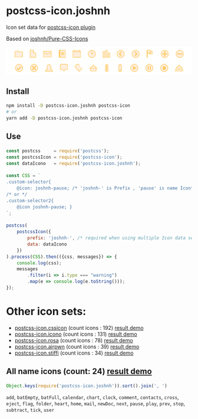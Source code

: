 
# postcss-icon.joshnh

Icon set data for [postcss-icon plugin](https://github.com/retyui/postcss-icon)

Based on [joshnh/Pure-CSS-Icons](https://github.com/joshnh/Pure-CSS-Icons)

[![joshnh/Pure-CSS-Icons](https://raw.githubusercontent.com/retyui/postcss-icon.joshnh/master/preview.png)](https://retyui.github.io/postcss-icon/joshnh/)


## Install
```bash
npm install -D postcss-icon.joshnh postcss-icon
# or
yarn add -D postcss-icon.joshnh postcss-icon
```

## Use
```js
const postcss     = require('postcss');
const postcssIcon = require('postcss-icon');
const dataIcono   = require('postcss-icon.joshnh');

const CSS = `
.custom-selector{
	@icon: joshnh-pause; /* 'joshnh-' is Prefix , 'pause' is name Icon*/ }
/* or */
.custom-selector2{
	@icon joshnh-pause; }
`;

postcss(
	postcssIcon({
		prefix: 'joshnh-', /* required when using multiple Icon data sets */
		data: dataIcono
	})
).process(CSS).then(({css, messages}) => {
	console.log(css);
	messages
		.filter(i => i.type === "warning")
		.map(e => console.log(e.toString()));
});
```

# Other icon sets:
- [postcss-icon.cssicon](https://github.com/retyui/postcss-icon.cssicon) (count icons : 192) [result demo](https://retyui.github.io/postcss-icon/cssicon/)
- [postcss-icon.icono](https://github.com/retyui/postcss-icon.icono) (count icons : 131) [result demo](https://retyui.github.io/postcss-icon/icono/)
- [postcss-icon.rosa](https://github.com/retyui/postcss-icon.rosa) (count icons : 78) [result demo](https://retyui.github.io/postcss-icon/rosa/)
- [postcss-icon.airpwn](https://github.com/retyui/postcss-icon.airpwn) (count icons : 39) [result demo](https://retyui.github.io/postcss-icon/airpwn/)
- [postcss-icon.stiffi](https://github.com/retyui/postcss-icon.stiffi) (count icons : 34) [result demo](https://retyui.github.io/postcss-icon/stiffi/)


## All name icons (count: 24) [result demo](https://retyui.github.io/postcss-icon/joshnh/)

```js
Object.keys(require('postcss-icon.joshnh')).sort().join(', ')
```
`add`, `batEmpty`, `batFull`, `calendar`, `chart`, `clock`, `comment`, `contacts`, `cross`, `eject`, `flag`, `folder`, `heart`, `home`, `mail`, `newDoc`, `next`, `pause`, `play`, `prev`, `stop`, `subtract`, `tick`, `user`